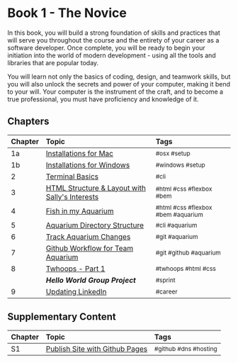 # Book 1 - The Novice

In this book, you will build a strong foundation of skills and practices that will serve you throughout the course and the entirety of your career as a software developer. Once complete, you will be ready to begin your initiation into the world of modern development - using all the tools and libraries that are popular today.

You will learn not only the basics of coding, design, and teamwork skills, but you will also unlock the secrets and power of your computer, making it bend to your will. Your computer is the instrument of the craft, and to become a true professional, you must have proficiency and knowledge of it.

## Chapters

| Chapter | Topic                                                              | Tags  |
| ------- |:------------------------------------------------------------------ | :---- |
| 1a      | [Installations for Mac](./chapters/GETTING_STARTED_MAC.md)         | <sub>#osx #setup</sub> |
| 1b      | [Installations for Windows](./chapters/GETTING_STARTED_WINDOWS.md) | <sub>#windows #setup</sub> |
| 2       | [Terminal Basics](./chapters/CLI_BASICS.md)                        | <sub>#cli</sub> |
| 3       | [HTML Structure &amp; Layout with Sally's Interests](./chapters/HTML_COMPONENTS.md)               | <sub>#html #css #flexbox #bem</sub> |
| 4       | [Fish in my Aquarium](./chapters/HTML_AQUARIUM.md)               | <sub>#html #css #flexbox #bem #aquarium</sub> |
| 5       | [Aquarium Directory Structure](./chapters/AQUARIUM_DIRECTORIES.md) | <sub>#cli #aquarium</sub> |
| 6       | [Track Aquarium Changes](./chapters/GIT_BASICS.md)                 | <sub>#git #aquarium</sub> |
| 7       | [Github Workflow for Team Aquarium](./chapters/GIT_WORKFLOW.md)    | <sub>#git #github #aquarium</sub> |
| 8       | [Twhoops - Part 1](./chapters/TWOOPS_STRUCTURE_LAYOUT.md)          | <sub>#twhoops #html #css</sub> |
|         | **_Hello World Group Project_**                                  | <sub>#sprint</sub> |
| 9       | [Updating LinkedIn](./chapters/LINKEDIN_CELEBRITY_TRIBUTE.md)      | <sub>#career</sub> |


## Supplementary Content

| Chapter | Topic                                                              | Tags  |
| ------- |:------------------------------------------------------------------ | :---- |
| S1   | [Publish Site with Github Pages](./chapters/GITHUB_PAGES.md)       | <sub>#github #dns #hosting</sub> |

